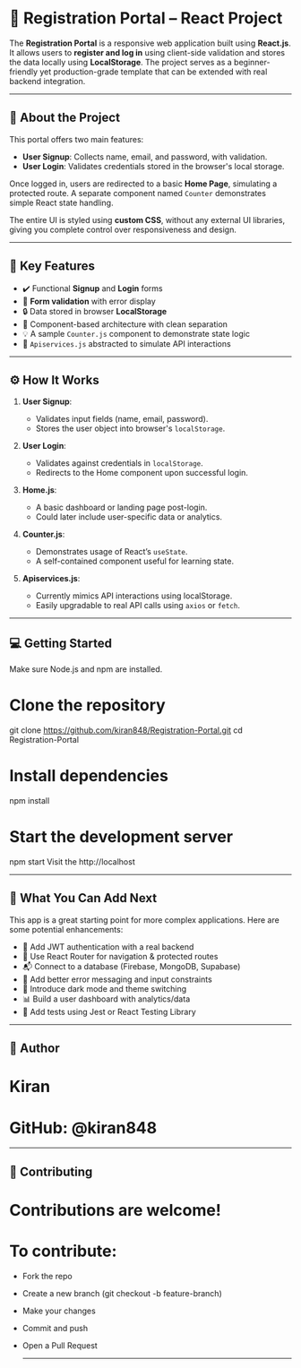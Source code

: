 # 📝 Registration Portal – React Project

The **Registration Portal** is a responsive web application built using **React.js**. It allows users to **register and log in** using client-side validation and stores the data locally using **LocalStorage**. The project serves as a beginner-friendly yet production-grade template that can be extended with real backend integration.

---

## 📖 About the Project

This portal offers two main features:

- **User Signup**: Collects name, email, and password, with validation.
- **User Login**: Validates credentials stored in the browser's local storage.

Once logged in, users are redirected to a basic **Home Page**, simulating a protected route. A separate component named `Counter` demonstrates simple React state handling.

The entire UI is styled using **custom CSS**, without any external UI libraries, giving you complete control over responsiveness and design.

---

## 🎨 Key Features

- ✔️ Functional **Signup** and **Login** forms
- 🧠 **Form validation** with error display
- 🔒 Data stored in browser **LocalStorage**
- 🔁 Component-based architecture with clean separation
- 💡 A sample `Counter.js` component to demonstrate state logic
- 🔧 `Apiservices.js` abstracted to simulate API interactions

---

## ⚙️ How It Works

1. **User Signup**:
   - Validates input fields (name, email, password).
   - Stores the user object into browser's `localStorage`.

2. **User Login**:
   - Validates against credentials in `localStorage`.
   - Redirects to the Home component upon successful login.

3. **Home.js**:
   - A basic dashboard or landing page post-login.
   - Could later include user-specific data or analytics.

4. **Counter.js**:
   - Demonstrates usage of React’s `useState`.
   - A self-contained component useful for learning state.

5. **Apiservices.js**:
   - Currently mimics API interactions using localStorage.
   - Easily upgradable to real API calls using `axios` or `fetch`.

---

## 💻 Getting Started

Make sure Node.js and npm are installed.

# Clone the repository

git clone https://github.com/kiran848/Registration-Portal.git
cd Registration-Portal

# Install dependencies
npm install

# Start the development server
npm start
Visit the  http://localhost

---

## 🌱 What You Can Add Next
This app is a great starting point for more complex applications. Here are some potential enhancements:

- 🔐 Add JWT authentication with a real backend
- 🔁 Use React Router for navigation & protected routes
- 📬 Connect to a database (Firebase, MongoDB, Supabase)
- 💌 Add better error messaging and input constraints
- 🎨 Introduce dark mode and theme switching
- 📊 Build a user dashboard with analytics/data
- 🧪 Add tests using Jest or React Testing Library

---

## 👤 Author
# Kiran
# GitHub: @kiran848

---

## 🤝 Contributing
# Contributions are welcome!
# To contribute:
- Fork the repo
- Create a new branch (git checkout -b feature-branch)
- Make your changes
- Commit and push
- Open a Pull Request

  ---
  
